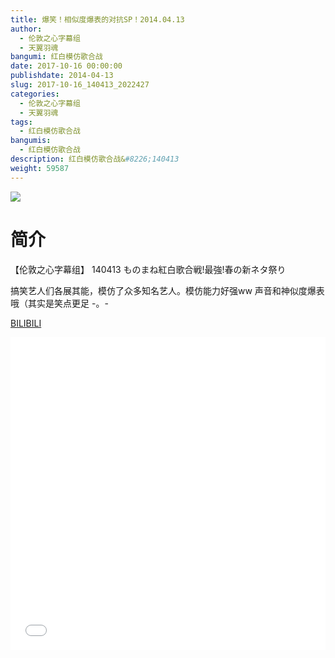 ```yaml
---
title: 爆笑！相似度爆表的对抗SP！2014.04.13
author: 
  - 伦敦之心字幕组
  - 天翼羽魂
bangumi: 红白模仿歌合战
date: 2017-10-16 00:00:00
publishdate: 2014-04-13
slug: 2017-10-16_140413_2022427
categories: 
  - 伦敦之心字幕组
  - 天翼羽魂
tags: 
  - 红白模仿歌合战
bangumis: 
  - 红白模仿歌合战
description: 红白模仿歌合战&#8226;140413
weight: 59587
---
```


![](https://i.imgur.com/3aGQ5tB.jpg)

# 简介  
【伦敦之心字幕组】 140413 ものまね紅白歌合戦!最強!春の新ネタ祭り


搞笑艺人们各展其能，模仿了众多知名艺人。模仿能力好强ww 声音和神似度爆表哦（其实是笑点更足 -。-

  [BILIBILI](https://www.bilibili.com/video/av2022427/)


<div class="vcontainer">  <iframe class='video' src="//www.bilibili.com/blackboard/player.html?aid=2022427" width="100%" height="500" frameborder="0" allowfullscreen="allowfullscreen"></iframe></div>
